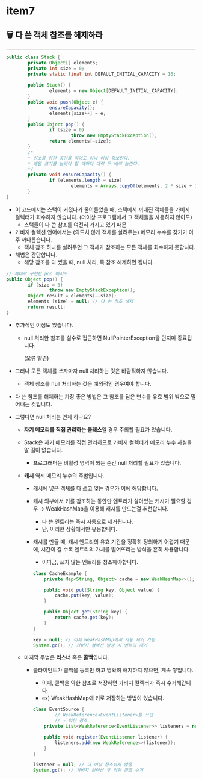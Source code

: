 # item7

## 🗑️ 다 쓴 객체 참조를 해제하라

---

```java
public class Stack {
		private Object[] elements;
		private int size = 0;
		private static final int DEFAULT_INITIAL_CAPACITY = 16;
		
		public Stack() {
				elements = new Object[DEFAULT_INITIAL_CAPACITY];
		}
		public void push(Object e) {
				ensureCapacity();
				elements[size++] = e;
		}
		public Object pop() {
				if (size = 0)
						throw new EmptyStackException();
				return elements[—size];
		}
		/* 
		* 원소를 위한 공간을 적어도 하나 이상 확보한다.
		* 배열 크기를 늘려야 할 때마다 대략 두 배씩 늘린다.
		*/
		private void ensureCapacity() {
				if (elements.length = size)
						elements = Arrays.copyOf(elements, 2 * size + 1);
		}
}
```

- 이 코드에서는 스택이 커졌다가 줄어들었을 때, 스택에서 꺼내진 객체들을 가비지 컬렉터가 회수하지 않습니다. (더이상 프로그램에서 그 객체들을 사용하지 않아도)
    - 스택들이 다 쓴 참조를 여전히 가지고 있기 때문
- 가비지 컬렉션 언어에서는 (의도치 않게 객체를 살려두는) 메모리 누수를 찾기가 아주 까다롭습니다.
    - 객체 참조 하나를 살려두면 그 객체가 참조하는 모든 객체를 회수하지 못합니다.
- 해법은 간단합니다.
    - 해당 참조를 다 썼을 때, null 처리, 즉 참조 해제하면 됩니다.

```java
// 제대로 구현한 pop 메서드
public Object pop() {
		if (size = 0)
				throw new EmptyStackException();
		Object result = elements[——size];
		elements [size] = null; // 다 쓴 참조 해제
		return result;
}
```

- 추가적인 이점도 있습니다.
    - null 처리한 참조를 실수로 접근하면 NullPointerException을 던지며 종료됩니다.

      (오류 발견)


- 그러나 모든 객체를 쓰자마자 null 처리하는 것은 바람직하지 않습니다.
    - 객체 참조를 null 처리하는 것은 예외적인 경우여야 합니다.
- 다 쓴 참조를 해제하는 가장 좋은 방법은 그 참조를 담은 변수를 유효 범위 밖으로 밀어내는 것입니다.

- 그렇다면 null 처리는 언제 하나요?
    - **자기 메모리를 직접 관리하는 클래스**일 경우 주의할 필요가 있습니다.
    - Stack은 자기 메모리를 직접 관리하므로 가비지 컬렉터가 메모리 누수 사실을 알 길이 없습니다.
        - 프로그래머는 비활성 영역이 되는 순간 null 처리할 필요가 있습니다.

    - **캐시** 역시 메모리 누수의 주범입니다.
        - 캐시에 넣은 객체를 다 쓰고 잊는 경우가 이에 해당합니다.
        - 캐시 외부에서 키를 참조하는 동안만 엔트리가 살아있는 캐시가 필요할 경우
          → WeakHashMap을 이용해 캐시를 만드는걸 추천합니다.
            - 다 쓴 엔트리는 즉시 자동으로 제거됩니다.
            - 단, 이러한 상황에서만 유용합니다.
        - 캐시를 만들 때, 캐시 엔트리의 유효 기간을 정확히 정의하기 어렵기 때문에,
          시간이 갈 수록 엔트리의 가치를 떨어뜨리는 방식을 흔히 사용합니다.
            - 이따금, 쓰지 않는 엔트리를 청소해야합니다.

            ```java
            class CacheExample {
                private Map<String, Object> cache = new WeakHashMap<>();
            
                public void put(String key, Object value) {
                    cache.put(key, value);
                }
            
                public Object get(String key) {
                    return cache.get(key);
                }
            }
            
            key = null; // 이제 WeakHashMap에서 자동 제거 가능
            System.gc(); // 가비지 컬렉션 발생 시 엔트리 제거
            ```

    - 마지막 주범은 **리스너** 혹은 **콜백**입니다.
        - 클라이언트가 콜백을 등록만 하고 명확히 해지하지 않으면, 계속 쌓입니다.
            - 이때, 콜백을 약한 참조로 저장하면 가비지 컬렉터가 즉시 수거해갑니다.
            - ex) WeakHashMap에 키로 저장하는 방법이 있습니다.

            ```java
            class EventSource {
            		// WeakReference<EventListener>를 쓰면
            		// → 약한 참조
                private List<WeakReference<EventListener>> listeners = new ArrayList<>();
            
                public void register(EventListener listener) {
                    listeners.add(new WeakReference<>(listener));
                }
            }
            
            listener = null; // 더 이상 참조하지 않음
            System.gc(); // 가비지 컬렉션 후 약한 참조 수거
            ```